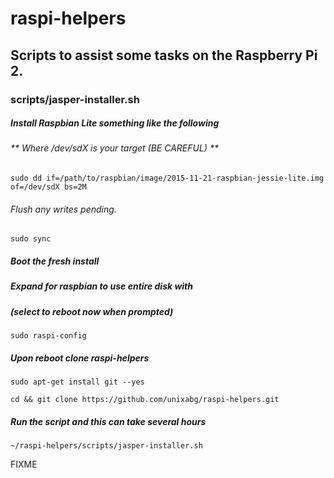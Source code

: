 # raspi-helpers
## Scripts to assist some tasks on the Raspberry Pi 2.

### scripts/jasper-installer.sh
##### Install Raspbian Lite something like the following
###### ** Where /dev/sdX is your target (BE CAREFUL) **

`sudo dd if=/path/to/raspbian/image/2015-11-21-raspbian-jessie-lite.img of=/dev/sdX bs=2M`

###### Flush any writes pending.
`sudo sync`

##### Boot the fresh install

##### Expand for raspbian to use entire disk with
##### (select to reboot now when prompted)

`sudo raspi-config`

##### Upon reboot clone raspi-helpers

`sudo apt-get install git --yes`

`cd && git clone https://github.com/unixabg/raspi-helpers.git`

##### Run the script and this can take several hours

`~/raspi-helpers/scripts/jasper-installer.sh`


FIXME

